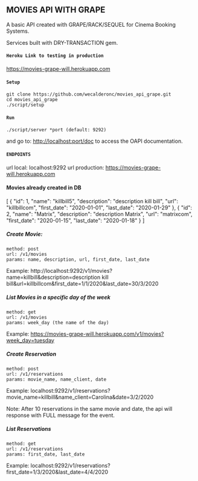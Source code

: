 ## MOVIES API WITH GRAPE

A basic API created with GRAPE/RACK/SEQUEL for Cinema Booking Systems.

Services built with DRY-TRANSACTION gem.

#### `Heroku Link to testing in production`

https://movies-grape-will.herokuapp.com

#### `Setup`

```
git clone https://github.com/wecalderonc/movies_api_grape.git
cd movies_api_grape
./script/setup
```

#### `Run`

```
./script/server *port (default: 9292)
```
and go to: [http://localhost:port/doc](http://localhost:9292/doc)
to access the OAPI documentation.

#### `ENDPOINTS`

url local: localhost:9292
url production: https://movies-grape-will.herokuapp.com

#### Movies already created in DB

[
    {
        "id": 1,
        "name": "killbill5",
        "description": "description kill bill",
        "url": "killbillcom",
        "first_date": "2020-01-01",
        "last_date": "2020-01-29"
    },
    {
        "id": 2,
        "name": "Matrix",
        "description": "description Matrix",
        "url": "matrixcom",
        "first_date": "2020-01-15",
        "last_date": "2020-01-18"
    }
]

##### Create Movie:

```
method: post
url: /v1/movies
params: name, description, url, first_date, last_date
```

Example: http://localhost:9292/v1/movies?name=killbill&description=description kill bill&url=killbillcom&first_date=1/1/2020&last_date=30/3/2020

##### List Movies in a specific day of the week

```
method: get
url: /v1/movies
params: week_day (the name of the day)
```

Example: https://movies-grape-will.herokuapp.com/v1/movies?week_day=tuesday

##### Create Reservation

```
method: post
url: /v1/reservations
params: movie_name, name_client, date
```

Example: localhost:9292/v1/reservations?movie_name=killbill&name_client=Carolina&date=3/2/2020

Note: After 10 reservations in the same movie and date, the api will response with FULL message for the event.

##### List Reservations

```
method: get
url: /v1/reservations
params: first_date, last_date
```

Example: localhost:9292/v1/reservations?first_date=1/3/2020&last_date=4/4/2020
